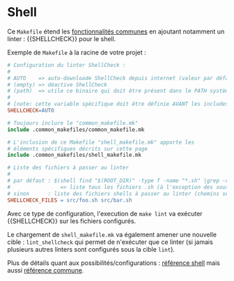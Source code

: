 # Shell

Ce `Makefile` étend les [fonctionnalités communes]({{USE_COMMON_LOC}}) en ajoutant notamment un linter : {{SHELLCHECK}} pour le shell.

Exemple de `Makefile` à la racine de votre projet :

```makefile
# Configuration du linter ShellCheck :
#
# AUTO    => auto-downloade ShellCheck depuis internet (valeur par défaut)
# (empty) => déactive ShellCheck
# (path)  => utile ce binaire qui doit être présent dans le PATH système
#
# [note: cette variable spécifique doit être définie AVANT les includes]
SHELLCHECK=AUTO

# Toujours inclure le "common_makefile.mk"
include .common_makefiles/common_makefile.mk

# L'inclusion de ce Makefile "shell_makefile.mk" apporte les 
# éléments spécifiques décrits sur cette page
include .common_makefiles/shell_makefile.mk

# Liste des fichiers à passer au linter
#
# par défaut : $(shell find "$(ROOT_DIR)" -type f -name "*.sh" |grep -v "^$(ROOT_DIR)/\.tools/" |grep -v "^$(ROOT_DIR)/\.tmp/" |grep "[a-zA-Z0-9]" |xargs)
#                => liste tous les fichiers .sh (à l'exception des sous-répertoires .tools et .tmp )
# sinon      : liste des fichiers shells à passer au linter (chemins séparés par des espaces)
SHELLCHECK_FILES = src/foo.sh src/bar.sh
```

Avec ce type de configuration, l'execution de `make lint` va exécuter {{SHELLCHECK}} sur les fichiers configurés.

Le chargement de `shell_makefile.mk` va également amener une nouvelle cible : `lint_shellcheck` qui permet de n'exécuter que ce linter
(si jamais plusieurs autres linters sont configurés sous la cible `lint`).

Plus de détails quant aux possibilités/configurations : [référence shell]({{REF_SHELL_LOC}}) mais aussi [référence commune]({{REF_COMMON_LOC}}).
